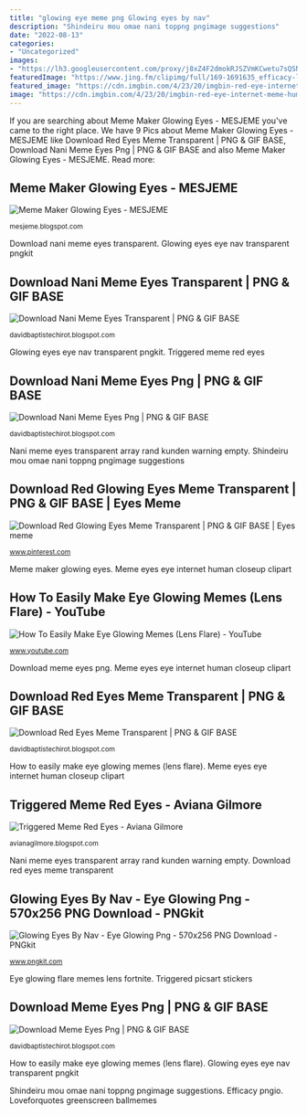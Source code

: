 ```yaml
---
title: "glowing eye meme png Glowing eyes by nav"
description: "Shindeiru mou omae nani toppng pngimage suggestions"
date: "2022-08-13"
categories:
- "Uncategorized"
images:
- "https://lh3.googleusercontent.com/proxy/j8xZ4F2dmokRJSZVmKCwetu7sQSNmAqED4OVSFO2qO7Fu_KEORkPW5N7v3lrQE9zzu-Z87eYyJAets0p9sGanatkvwvQRm7cMLQ8swPG=s0-d"
featuredImage: "https://www.jing.fm/clipimg/full/169-1691635_efficacy-light-lens-flares-flare-luminous-halo-clipart.png"
featured_image: "https://cdn.imgbin.com/4/23/20/imgbin-red-eye-internet-meme-human-eye-eyes-red-eye-illustration-06z1cLRnzsEZajyWPLg3CuWSk.jpg"
image: "https://cdn.imgbin.com/4/23/20/imgbin-red-eye-internet-meme-human-eye-eyes-red-eye-illustration-06z1cLRnzsEZajyWPLg3CuWSk.jpg"
---
```


If you are searching about Meme Maker Glowing Eyes - MESJEME you've came to the right place. We have 9 Pics about Meme Maker Glowing Eyes - MESJEME like Download Red Eyes Meme Transparent | PNG &amp; GIF BASE, Download Nani Meme Eyes Png | PNG &amp; GIF BASE and also Meme Maker Glowing Eyes - MESJEME. Read more:

## Meme Maker Glowing Eyes - MESJEME

![Meme Maker Glowing Eyes - MESJEME](https://i.pinimg.com/originals/14/05/c6/1405c6ee971713aa743e29942b8a8bf1.png "Meme maker glowing eyes")

<small>mesjeme.blogspot.com</small>

Download nani meme eyes transparent. Glowing eyes eye nav transparent pngkit

## Download Nani Meme Eyes Transparent | PNG &amp; GIF BASE

![Download Nani Meme Eyes Transparent | PNG &amp; GIF BASE](https://lh3.googleusercontent.com/proxy/j8xZ4F2dmokRJSZVmKCwetu7sQSNmAqED4OVSFO2qO7Fu_KEORkPW5N7v3lrQE9zzu-Z87eYyJAets0p9sGanatkvwvQRm7cMLQ8swPG=s0-d "Loveforquotes greenscreen ballmemes")

<small>davidbaptistechirot.blogspot.com</small>

Glowing eyes eye nav transparent pngkit. Triggered meme red eyes

## Download Nani Meme Eyes Png | PNG &amp; GIF BASE

![Download Nani Meme Eyes Png | PNG &amp; GIF BASE](https://pngimage.net/wp-content/uploads/2018/06/red-eye-glow-png-3.png "Glowing eyes by nav")

<small>davidbaptistechirot.blogspot.com</small>

Nani meme eyes transparent array rand kunden warning empty. Shindeiru mou omae nani toppng pngimage suggestions

## Download Red Glowing Eyes Meme Transparent | PNG &amp; GIF BASE | Eyes Meme

![Download Red Glowing Eyes Meme Transparent | PNG &amp; GIF BASE | Eyes meme](https://i.pinimg.com/originals/dc/79/79/dc797981016272f9bc39e2e3b1ac51b3.png "Glowing eyes eye nav transparent pngkit")

<small>www.pinterest.com</small>

Meme maker glowing eyes. Meme eyes eye internet human closeup clipart

## How To Easily Make Eye Glowing Memes (Lens Flare) - YouTube

![How To Easily Make Eye Glowing Memes (Lens Flare) - YouTube](https://i.ytimg.com/vi/ic0fO0OAiwI/hqdefault.jpg "Meme maker glowing eyes")

<small>www.youtube.com</small>

Download meme eyes png. Meme eyes eye internet human closeup clipart

## Download Red Eyes Meme Transparent | PNG &amp; GIF BASE

![Download Red Eyes Meme Transparent | PNG &amp; GIF BASE](https://www.jing.fm/clipimg/full/169-1691635_efficacy-light-lens-flares-flare-luminous-halo-clipart.png "Efficacy pngio")

<small>davidbaptistechirot.blogspot.com</small>

How to easily make eye glowing memes (lens flare). Meme eyes eye internet human closeup clipart

## Triggered Meme Red Eyes - Aviana Gilmore

![Triggered Meme Red Eyes - Aviana Gilmore](https://cdn130.picsart.com/315001493390211.png?to=min&amp;r=240&amp;q=70 "Efficacy pngio")

<small>avianagilmore.blogspot.com</small>

Nani meme eyes transparent array rand kunden warning empty. Download red eyes meme transparent

## Glowing Eyes By Nav - Eye Glowing Png - 570x256 PNG Download - PNGkit

![Glowing Eyes By Nav - Eye Glowing Png - 570x256 PNG Download - PNGkit](https://www.pngkit.com/png/detail/1-10579_glowing-eyes-by-nav-eye-glowing-png.png "Eye glowing flare memes lens fortnite")

<small>www.pngkit.com</small>

Eye glowing flare memes lens fortnite. Triggered picsart stickers

## Download Meme Eyes Png | PNG &amp; GIF BASE

![Download Meme Eyes Png | PNG &amp; GIF BASE](https://cdn.imgbin.com/4/23/20/imgbin-red-eye-internet-meme-human-eye-eyes-red-eye-illustration-06z1cLRnzsEZajyWPLg3CuWSk.jpg "Eye glowing flare memes lens fortnite")

<small>davidbaptistechirot.blogspot.com</small>

How to easily make eye glowing memes (lens flare). Glowing eyes eye nav transparent pngkit

Shindeiru mou omae nani toppng pngimage suggestions. Efficacy pngio. Loveforquotes greenscreen ballmemes

